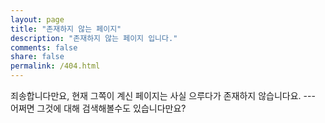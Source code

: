 ```yaml
---
layout: page
title: "존재하지 않는 페이지"
description: "존재하지 않는 페이지 입니다."
comments: false
share: false
permalink: /404.html
---  
```


죄송합니다만요, 현재 그쪽이 계신 페이지는 사실 으루다가 존재하지 않습니다요. --- 어쩌면 그것에 대해 검색해볼수도 있습니다만요?

<script type="text/javascript">
  var GOOG_FIXURL_LANG = 'en';
  var GOOG_FIXURL_SITE = '{{ site.url }}'
</script>
<script type="text/javascript"
  src="//linkhelp.clients.google.com/tbproxy/lh/wm/fixurl.js">
</script>
